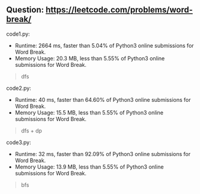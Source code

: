 ## Question: https://leetcode.com/problems/word-break/

code1.py:
* Runtime: 2664 ms, faster than 5.04% of Python3 online submissions for Word Break.
* Memory Usage: 20.3 MB, less than 5.55% of Python3 online submissions for Word Break.
>dfs

code2.py:
* Runtime: 40 ms, faster than 64.60% of Python3 online submissions for Word Break.
* Memory Usage: 15.5 MB, less than 5.55% of Python3 online submissions for Word Break.
>dfs + dp

code3.py:
* Runtime: 32 ms, faster than 92.09% of Python3 online submissions for Word Break.
* Memory Usage: 13.9 MB, less than 5.55% of Python3 online submissions for Word Break.
>bfs